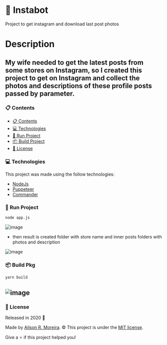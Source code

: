 # 🤖 Instabot

Project to get instagram and download last post photos

# Description

My wife needed to get the latest posts from some stores on Instagram, so I created this project to get on Instagram and collect the photos and descriptions of these profile posts passed by parameter.
----

### 📋 Contents

- [📋 Contents](#clipboard-contents)
- [💻 Technologies](#computer-technologies)
- [💾 Run Project](#floppy_disk-run-project)
- [📦 Build Project](#floppy_disk-run-project)
- [📃 License](#page_with_curl-license)

### 💻 Technologies

This project was made using the follow technologies:

<ul>
  <li><a href="https://nodejs.org/en/docs/">NodeJs</a></li>
  <li><a href="https://pptr.dev/">Puppeteer</a></li>
  <li><a href="https://www.npmjs.com/package/commander">Commander</a></li>
</ul>

### 💾 Run Project

```bash
node app.js
```
![image](https://user-images.githubusercontent.com/4666109/97013333-51793700-151f-11eb-8c00-4cb3c6bc5100.png)

 - then result is created folder with store name and inner posts folders with photos and description
 
![image](https://user-images.githubusercontent.com/4666109/97013162-1aa32100-151f-11eb-96d5-61cef2d0dc4f.png)

### 📦 Build Pkg

```bash
yarn build
```

![image](https://user-images.githubusercontent.com/4666109/97012274-16c2cf00-151e-11eb-9cca-dbb0f897e3af.png)
----

### 📃 License

Released in 2020 :rocket:

Made by [Ailson R. Moreira](https://github.com/ailsonrm).
©️ This project is under the [MIT license]().

Give a ⭐️ if this project helped you!
